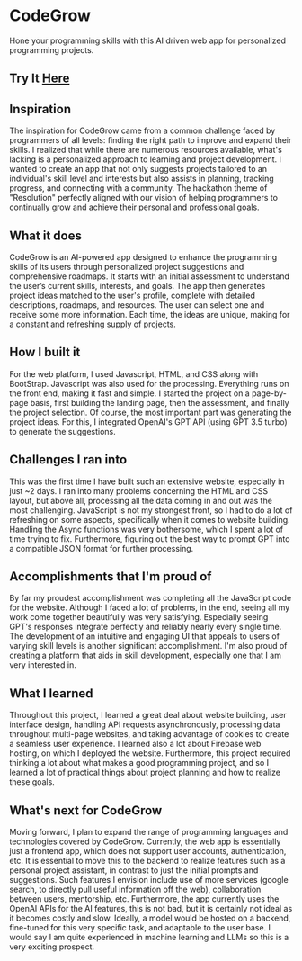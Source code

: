 # CodeGrow
Hone your programming skills with this AI driven web app for personalized programming projects.


## Try It [Here](codegrow.rslatech.com)

## Inspiration
The inspiration for CodeGrow came from a common challenge faced by programmers of all levels: finding the right path to improve and expand their skills. I realized that while there are numerous resources available, what's lacking is a personalized approach to learning and project development. I wanted to create an app that not only suggests projects tailored to an individual's skill level and interests but also assists in planning, tracking progress, and connecting with a community. The hackathon theme of "Resolution" perfectly aligned with our vision of helping programmers to continually grow and achieve their personal and professional goals.

## What it does
CodeGrow is an AI-powered app designed to enhance the programming skills of its users through personalized project suggestions and comprehensive roadmaps. It starts with an initial assessment to understand the user’s current skills, interests, and goals. The app then generates project ideas matched to the user's profile, complete with detailed descriptions, roadmaps, and resources. The user can select one and receive some more information. Each time, the ideas are unique, making for a constant and refreshing supply of projects.

## How I built it
For the web platform, I used Javascript, HTML, and CSS along with BootStrap. Javascript was also used for the processing. Everything runs on the front end, making it fast and simple. I started the project on a page-by-page basis, first building the landing page, then the assessment, and finally the project selection. Of course, the most important part was generating the project ideas. For this, I integrated OpenAI's GPT API (using GPT 3.5 turbo) to generate the suggestions. 

## Challenges I ran into
This was the first time I have built such an extensive website, especially in just ~2 days. I ran into many problems concerning the HTML and CSS layout, but above all, processing all the data coming in and out was the most challenging. JavaScript is not my strongest front, so I had to do a lot of refreshing on some aspects, specifically when it comes to website building. Handling the Async functions was very bothersome, which I spent a lot of time trying to fix. Furthermore, figuring out the best way to prompt GPT into a compatible JSON format for further processing.

## Accomplishments that I'm proud of
By far my proudest accomplishment was completing all the JavaScript code for the website. Although I faced a lot of problems, in the end, seeing all my work come together beautifully was very satisfying. Especially seeing GPT's responses integrate perfectly and reliably nearly every single time. The development of an intuitive and engaging UI that appeals to users of varying skill levels is another significant accomplishment. I'm also proud of creating a platform that aids in skill development, especially one that I am very interested in. 

## What I learned
Throughout this project, I learned a great deal about website building, user interface design, handling API requests asynchronously, processing data throughout multi-page websites, and taking advantage of cookies to create a seamless user experience. I learned also a lot about Firebase web hosting, on which I deployed the website. Furthermore, this project required thinking a lot about what makes a good programming project, and so I learned a lot of practical things about project planning and how to realize these goals.

## What's next for CodeGrow
Moving forward, I plan to expand the range of programming languages and technologies covered by CodeGrow. Currently, the web app is essentially just a frontend app, which does not support user accounts, authentication, etc. It is essential to move this to the backend to realize features such as a personal project assistant, in contrast to just the initial prompts and suggestions. Such features I envision include use of more services (google search, to directly pull useful information off the web), collaboration between users, mentorship, etc. Furthermore, the app currently uses the OpenAI APIs for the AI features, this is not bad, but it is certainly not ideal as it becomes costly and slow. Ideally, a model would be hosted on a backend, fine-tuned for this very specific task, and adaptable to the user base. I would say I am quite experienced in machine learning and LLMs so this is a very exciting prospect.

